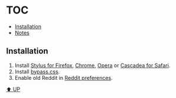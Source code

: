 # TOC
  * [Installation](#installation)
  * [Notes](#notes)

## Installation

1. Install [Stylus for Firefox](https://addons.mozilla.org/en-US/firefox/addon/styl-us/), [Chrome](https://chrome.google.com/webstore/detail/stylus/clngdbkpkpeebahjckkjfobafhncgmne), [Opera](https://addons.opera.com/en-gb/extensions/details/stylus/) or [Cascadea for Safari](https://cascadea.app/).
2. Install [bypass.css](https://raw.githubusercontent.com/ElijahPepe/reddittweaks/main/subreddits/pcgaming/bypass.user.css).
3. Enable old Reddit in [Reddit preferences](https://www.reddit.com/prefs/).

[⬆️ UP](#toc)
